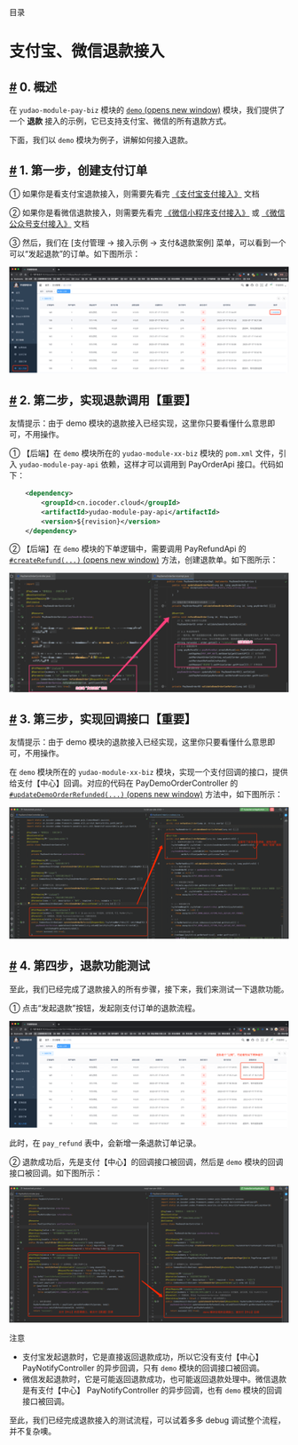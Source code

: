 目录

# 支付宝、微信退款接入

## [#](#_0-概述) 0. 概述

在 `yudao-module-pay-biz` 模块的 [`demo` (opens new window)](https://github.com/YunaiV/yudao-cloud/tree/master/yudao-module-pay/yudao-module-pay-biz/src/main/java/cn/iocoder/yudao/module/pay/controller/admin/demo) 模块，我们提供了一个 **退款** 接入的示例，它已支持支付宝、微信的所有退款方式。

下面，我们以 `demo` 模块为例子，讲解如何接入退款。

## [#](#_1-第一步-创建支付订单) 1. 第一步，创建支付订单

① 如果你是看支付宝退款接入，则需要先看完 [《支付宝支付接入》](/pay/alipay-pay-demo/) 文档

② 如果你是看微信退款接入，则需要先看完 [《微信小程序支付接入》](/pay/wx-pub-pay-demo/) 或 [《微信公众号支付接入》](/pay/wx-pub-pay-demo/) 文档

③ 然后，我们在 \[支付管理 -> 接入示例 -> 支付&退款案例\] 菜单，可以看到一个可以“发起退款”的订单。如下图所示：

![“发起退款”](./static/发起退款.png)

## [#](#_2-第二步-实现退款调用【重要】) 2. 第二步，实现退款调用【重要】

友情提示：由于 demo 模块的退款接入已经实现，这里你只要看懂什么意思即可，不用操作。

① 【后端】在 `demo` 模块所在的 `yudao-module-xx-biz` 模块的 `pom.xml` 文件，引入 `yudao-module-pay-api` 依赖，这样才可以调用到 PayOrderApi 接口。代码如下：

```xml
    <dependency>
        <groupId>cn.iocoder.cloud</groupId>
        <artifactId>yudao-module-pay-api</artifactId>
        <version>${revision}</version>
    </dependency>

```

② 【后端】在 `demo` 模块的下单逻辑中，需要调用 PayRefundApi 的 [`#createRefund(...)` (opens new window)](https://github.com/YunaiV/yudao-cloud/blob/master/yudao-module-pay/yudao-module-pay-biz/src/main/java/cn/iocoder/yudao/module/pay/service/demo/PayDemoOrderServiceImpl.java#L190-L203) 方法，创建退款单。如下图所示：

![调用 PayRefundApi](./static/调用PayRefundApi.png)

## [#](#_3-第三步-实现回调接口【重要】) 3. 第三步，实现回调接口【重要】

友情提示：由于 demo 模块的退款接入已经实现，这里你只要看懂什么意思即可，不用操作。

在 `demo` 模块所在的 `yudao-module-xx-biz` 模块，实现一个支付回调的接口，提供给支付【中心】回调。对应的代码在 PayDemoOrderController 的 [`#updateDemoOrderRefunded(...)` (opens new window)](https://github.com/YunaiV/yudao-cloud/blob/master/yudao-module-pay/yudao-module-pay-biz/src/main/java/cn/iocoder/yudao/module/pay/controller/admin/demo/PayDemoOrderController.java#L68-L76) 方法中，如下图所示：

![实现回调接口](./static/实现回调接口.png)

## [#](#_4-第四步-退款功能测试) 4. 第四步，退款功能测试

至此，我们已经完成了退款接入的所有步骤，接下来，我们来测试一下退款功能。

① 点击“发起退款”按钮，发起刚支付订单的退款流程。

![发起退款](./static/测试-发起退款.png)

此时，在 `pay_refund` 表中，会新增一条退款订单记录。

② 退款成功后，先是支付【中心】的回调接口被回调，然后是 `demo` 模块的回调接口被回调。如下图所示：

![退款回调](./static/测试-退款回调.png)

注意

*   支付宝发起退款时，它是直接返回退款成功，所以它没有支付【中心】 PayNotifyController 的异步回调，只有 `demo` 模块的回调接口被回调。
*   微信发起退款时，它是可能返回退款成功，也可能返回退款处理中。微信退款是有支付【中心】 PayNotifyController 的异步回调，也有 `demo` 模块的回调接口被回调。

至此，我们已经完成退款接入的测试流程，可以试着多多 debug 调试整个流程，并不复杂噢。